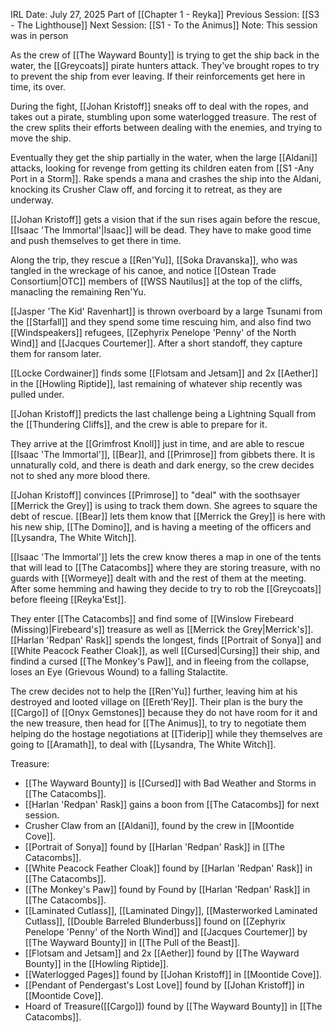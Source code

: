 IRL Date: July 27, 2025
Part of [[Chapter 1 - Reyka]]
Previous Session: [[S3 - The Lighthouse]] Next Session: [[S1 - To the Animus]]
Note:  This session was in person

As the crew of [[The Wayward Bounty]] is trying to get the ship back in the water, the [[Greycoats]] pirate hunters attack.  They've brought ropes to try to prevent the ship from ever leaving.  If their reinforcements get here in time, its over.

During the fight, [[Johan Kristoff]] sneaks off to deal with the ropes, and takes out a pirate, stumbling upon some waterlogged treasure.  The rest of the crew splits their efforts between dealing with the enemies, and trying to move the ship.

Eventually they get the ship partially in the water, when the large [[Aldani]] attacks, looking for revenge from getting its children eaten from [[S1 -Any Port in a Storm]].  Rake spends a mana and crashes the ship into the Aldani, knocking its Crusher Claw off, and forcing it to retreat, as they are underway.

[[Johan Kristoff]] gets a vision that if the sun rises again before the rescue, [[Isaac 'The Immortal'|Isaac]] will be dead.  They have to make good time and push themselves to get there in time.

Along the trip, they rescue a [[Ren'Yu]], [[Soka Dravanska]], who was tangled in the wreckage of his canoe, and notice [[Ostean Trade Consortium|OTC]] members of [[WSS Nautilus]] at the top of the cliffs, manacling the remaining Ren'Yu.

[[Jasper 'The Kid' Ravenhart]] is thrown overboard by a large Tsunami from the [[Starfall]] and they spend some time rescuing him, and also find two [[Windspeakers]] refugees, [[Zephyrix Penelope 'Penny' of the North Wind]] and [[Jacques Courtemer]].  After a short standoff, they capture them for ransom later.

[[Locke Cordwainer]] finds some [[Flotsam and Jetsam]] and 2x [[Aether]] in the [[Howling Riptide]], last remaining of whatever ship recently was pulled under.

[[Johan Kristoff]] predicts the last challenge being a Lightning Squall from the [[Thundering Cliffs]], and the crew is able to prepare for it.

They arrive at the [[Grimfrost Knoll]] just in time, and are able to rescue [[Isaac 'The Immortal']], [[Bear]], and [[Primrose]] from gibbets there.  It is unnaturally cold, and there is death and dark energy, so the crew decides not to shed any more blood there.

[[Johan Kristoff]] convinces [[Primrose]] to "deal" with the soothsayer [[Merrick the Grey]] is using to track them down.  She agrees to square the debt of rescue.  [[Bear]] lets them know that [[Merrick the Grey]] is here with his new ship, [[The Domino]], and is having a meeting of the officers and [[Lysandra, The White Witch]].

[[Isaac 'The Immortal']] lets the crew know theres a map in one of the tents that will lead to [[The Catacombs]] where they are storing treasure, with no guards with [[Wormeye]] dealt with and the rest of them at the meeting.  After some hemming and hawing they decide to try to rob the [[Greycoats]] before fleeing [[Reyka'Est]].

They enter [[The Catacombs]] and find some of [[Winslow Firebeard (Missing)|Firebeard's]] treasure as well as [[Merrick the Grey|Merrick's]].  [[Harlan 'Redpan' Rask]] spends the longest, finds [[Portrait of Sonya]] and [[White Peacock Feather Cloak]], as well [[Cursed|Cursing]] their ship, and findind a cursed [[The Monkey's Paw]], and in fleeing from the collapse, loses an Eye (Grievous Wound) to a falling Stalactite.

The crew decides not to help the [[Ren'Yu]] further, leaving him at his destroyed and looted village on [[Ereth'Rey]].  Their plan is the bury the [[Cargo]] of [[Onyx Gemstones]] because they do not have room for it and the new treasure, then head for [[The Animus]], to try to negotiate them helping do the hostage negotiations at [[Tiderip]] while they themselves are going to [[Aramath]], to deal with [[Lysandra, The White Witch]].


Treasure:
- [[The Wayward Bounty]] is [[Cursed]] with Bad Weather and Storms in [[The Catacombs]].
- [[Harlan 'Redpan' Rask]] gains a boon from [[The Catacombs]] for next session.
- Crusher Claw from an [[Aldani]], found by the crew in [[Moontide Cove]].
- [[Portrait of Sonya]] found by [[Harlan 'Redpan' Rask]] in [[The Catacombs]].
- [[White Peacock Feather Cloak]] found by [[Harlan 'Redpan' Rask]] in [[The Catacombs]].
- [[The Monkey's Paw]] found by Found by [[Harlan 'Redpan' Rask]] in [[The Catacombs]]. 
- [[Laminated Cutlass]], [[Laminated Dingy]], [[Masterworked Laminated Cutlass]], [[Double Barreled Blunderbuss]] found on [[Zephyrix Penelope 'Penny' of the North Wind]] and [[Jacques Courtemer]] by [[The Wayward Bounty]] in [[The Pull of the Beast]].
- [[Flotsam and Jetsam]] and 2x [[Aether]] found by [[The Wayward Bounty]] in the [[Howling Riptide]].
- [[Waterlogged Pages]] found by [[Johan Kristoff]] in [[Moontide Cove]].
- [[Pendant of Pendergast's Lost Love]] found by [[Johan Kristoff]] in [[Moontide Cove]].
- Hoard of Treasure([[Cargo]]) found by [[The Wayward Bounty]] in [[The Catacombs]].